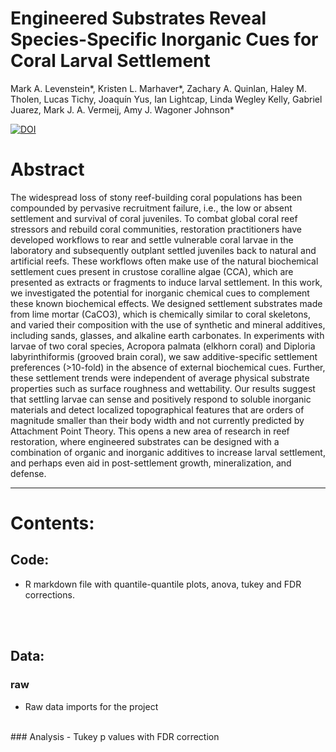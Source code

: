 # Engineered Substrates Reveal Species-Specific Inorganic Cues for Coral Larval Settlement

Mark A. Levenstein*, Kristen L. Marhaver*, Zachary A. Quinlan, Haley M. Tholen, Lucas Tichy, Joaquín Yus, Ian Lightcap, Linda Wegley Kelly, Gabriel Juarez, Mark J. A. Vermeij, Amy J. Wagoner Johnson*

[![DOI](https://zenodo.org/badge/390090077.svg)](https://zenodo.org/badge/latestdoi/390090077)


# Abstract
The widespread loss of stony reef-building coral populations has been compounded by pervasive recruitment failure, i.e., the low or absent settlement and survival of coral juveniles. To combat global coral reef stressors and rebuild coral communities, restoration practitioners have developed workflows to rear and settle vulnerable coral larvae in the laboratory and subsequently outplant settled juveniles back to natural and artificial reefs. These workflows often make use of the natural biochemical settlement cues present in crustose coralline algae (CCA), which are presented as extracts or fragments to induce larval settlement. In this work, we investigated the potential for inorganic chemical cues to complement these known biochemical effects. We designed settlement substrates made from lime mortar (CaCO3), which is chemically similar to coral skeletons, and varied their composition with the use of synthetic and mineral additives, including sands, glasses, and alkaline earth carbonates. In experiments with larvae of two coral species, Acropora palmata (elkhorn coral) and Diploria labyrinthiformis (grooved brain coral), we saw additive-specific settlement preferences (>10-fold) in the absence of external biochemical cues. Further, these settlement trends were independent of average physical substrate properties such as surface roughness and wettability. Our results suggest that settling larvae can sense and positively respond to soluble inorganic materials and detect localized topographical features that are orders of magnitude smaller than their body width and not currently predicted by Attachment Point Theory. This opens a new area of research in reef restoration, where engineered substrates can be designed with a combination of organic and inorganic additives to increase larval settlement, and perhaps even aid in post-settlement growth, mineralization, and defense.


*****
# Contents:
## Code:
- R markdown file with quantile-quantile plots, anova, tukey and FDR corrections.

<br /><br />
## Data:
### raw
- Raw data imports for the project

<br />
### Analysis
- Tukey p values with FDR correction
